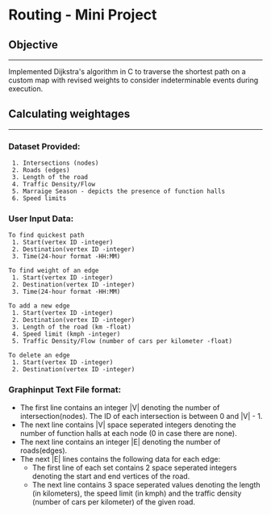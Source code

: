 # Routing - Mini Project

## Objective
---
   Implemented Dijkstra's algorithm in C to traverse the shortest path on a custom map with revised weights to consider indeterminable events during execution.


## Calculating weightages
---
### Dataset Provided:

     1. Intersections (nodes)
     2. Roads (edges)
     3. Length of the road
     4. Traffic Density/Flow
     5. Marraige Season - depicts the presence of function halls 
     6. Speed limits

### User Input Data:
    To find quickest path
     1. Start(vertex ID -integer)
     2. Destination(vertex ID -integer)
     3. Time(24-hour format -HH:MM)
     
    To find weight of an edge
     1. Start(vertex ID -integer)
     2. Destination(vertex ID -integer)
     3. Time(24-hour format -HH:MM)
     
    To add a new edge
     1. Start(vertex ID -integer)
     2. Destination(vertex ID -integer)
     3. Length of the road (km -float)
     4. Speed limit (kmph -integer)
     5. Traffic Density/Flow (number of cars per kilometer -float)
     
    To delete an edge
     1. Start(vertex ID -integer)
     2. Destination(vertex ID -integer)

### Graphinput Text File format:

- The first line contains an integer |V| denoting the number of intersection(nodes). The ID of each intersection is between 0 and |V| - 1.
- The next line contains |V| space seperated integers denoting the number of function halls at each node (0 in case there are none).
- The next line contains an integer |E| denoting the number of roads(edges). 
- The next |E| lines contains the following data for each edge:
   - The first line of each set contains 2 space seperated integers denoting the start and end vertices of the road.
   - The next line contains 3 space seperated values denoting the length (in kilometers), the speed limit (in kmph) and the traffic density (number of cars per kilometer) of the given road.

